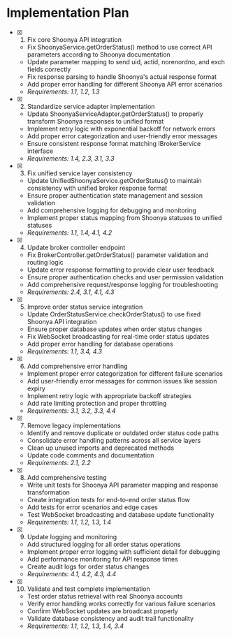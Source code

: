 # Implementation Plan

- [x] 1. Fix core Shoonya API integration
  - Fix ShoonyaService.getOrderStatus() method to use correct API parameters according to Shoonya documentation
  - Update parameter mapping to send uid, actid, norenordno, and exch fields correctly
  - Fix response parsing to handle Shoonya's actual response format
  - Add proper error handling for different Shoonya API error scenarios
  - _Requirements: 1.1, 1.2, 1.3_

- [x] 2. Standardize service adapter implementation
  - Update ShoonyaServiceAdapter.getOrderStatus() to properly transform Shoonya responses to unified format
  - Implement retry logic with exponential backoff for network errors
  - Add proper error categorization and user-friendly error messages
  - Ensure consistent response format matching IBrokerService interface
  - _Requirements: 1.4, 2.3, 3.1, 3.3_

- [x] 3. Fix unified service layer consistency
  - Update UnifiedShoonyaService.getOrderStatus() to maintain consistency with unified broker response format
  - Ensure proper authentication state management and session validation
  - Add comprehensive logging for debugging and monitoring
  - Implement proper status mapping from Shoonya statuses to unified statuses
  - _Requirements: 1.1, 1.4, 4.1, 4.2_

- [x] 4. Update broker controller endpoint
  - Fix BrokerController.getOrderStatus() parameter validation and routing logic
  - Update error response formatting to provide clear user feedback
  - Ensure proper authentication checks and user permission validation
  - Add comprehensive request/response logging for troubleshooting
  - _Requirements: 2.4, 3.1, 4.1, 4.3_

- [x] 5. Improve order status service integration
  - Update OrderStatusService.checkOrderStatus() to use fixed Shoonya API integration
  - Ensure proper database updates when order status changes
  - Fix WebSocket broadcasting for real-time order status updates
  - Add proper error handling for database operations
  - _Requirements: 1.1, 3.4, 4.3_

- [x] 6. Add comprehensive error handling
  - Implement proper error categorization for different failure scenarios
  - Add user-friendly error messages for common issues like session expiry
  - Implement retry logic with appropriate backoff strategies
  - Add rate limiting protection and proper throttling
  - _Requirements: 3.1, 3.2, 3.3, 4.4_

- [x] 7. Remove legacy implementations
  - Identify and remove duplicate or outdated order status code paths
  - Consolidate error handling patterns across all service layers
  - Clean up unused imports and deprecated methods
  - Update code comments and documentation
  - _Requirements: 2.1, 2.2_

- [x] 8. Add comprehensive testing
  - Write unit tests for Shoonya API parameter mapping and response transformation
  - Create integration tests for end-to-end order status flow
  - Add tests for error scenarios and edge cases
  - Test WebSocket broadcasting and database update functionality
  - _Requirements: 1.1, 1.2, 1.3, 1.4_

- [x] 9. Update logging and monitoring
  - Add structured logging for all order status operations
  - Implement proper error logging with sufficient detail for debugging
  - Add performance monitoring for API response times
  - Create audit logs for order status changes
  - _Requirements: 4.1, 4.2, 4.3, 4.4_

- [x] 10. Validate and test complete implementation
  - Test order status retrieval with real Shoonya accounts
  - Verify error handling works correctly for various failure scenarios
  - Confirm WebSocket updates are broadcast properly
  - Validate database consistency and audit trail functionality
  - _Requirements: 1.1, 1.2, 1.3, 1.4, 3.4_